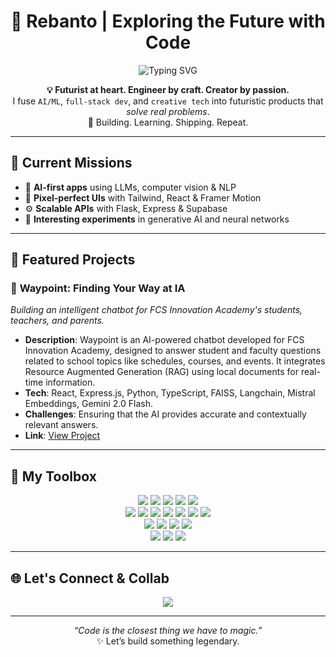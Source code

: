 <!-- Profile Header -->
<h1 align="center">🚀 Rebanto | Exploring the Future with Code</h1>

<p align="center">
  <img src="https://readme-typing-svg.demolab.com?font=Fira+Code&weight=500&size=22&duration=3000&pause=1000&center=true&vCenter=true&multiline=true&width=600&height=100&lines=High+school+student+building+the+future+with+code.;AI+%E2%9A%96+Web+%E2%9A%96+Design+%E2%9A%96+Passion-driven+projects" alt="Typing SVG" />
</p>
<!-- About -->
<p align="center">
  <strong>💡 Futurist at heart. Engineer by craft. Creator by passion.</strong><br>
  I fuse <code>AI/ML</code>, <code>full-stack dev</code>, and <code>creative tech</code> into futuristic products that <em>solve real problems</em>.<br>
  🎯 Building. Learning. Shipping. Repeat.  
</p>

---

## 🚧 Current Missions

- 🤖 **AI-first apps** using LLMs, computer vision & NLP  
- 🎨 **Pixel-perfect UIs** with Tailwind, React & Framer Motion  
- ⚙️ **Scalable APIs** with Flask, Express & Supabase  
- 🧪 **Interesting experiments** in generative AI and neural networks  

---

## 🌟 Featured Projects

### 🤖 **Waypoint: Finding Your Way at IA**  
*Building an intelligent chatbot for FCS Innovation Academy's students, teachers, and parents.*

- **Description**: Waypoint is an AI-powered chatbot developed for FCS Innovation Academy, designed to answer student and faculty questions related to school topics like schedules, courses, and events. It integrates Resource Augmented Generation (RAG) using local documents for real-time information.  
- **Tech**: React, Express.js, Python, TypeScript, FAISS, Langchain, Mistral Embeddings, Gemini 2.0 Flash.
- **Challenges**: Ensuring that the AI provides accurate and contextually relevant answers.  
- **Link**: [View Project](https://github.com/phoenix-tech-solutions/waypoint)

---

## 🧰 My Toolbox

<p align="center">

<!-- Languages -->
<img src="https://img.shields.io/badge/-Python-3670A0?style=for-the-badge&logo=python&logoColor=ffdd54"/>
<img src="https://img.shields.io/badge/-JavaScript-F7DF1E?style=for-the-badge&logo=javascript&logoColor=black"/>
<img src="https://img.shields.io/badge/-TypeScript-007ACC?style=for-the-badge&logo=typescript&logoColor=white"/>
<img src="https://img.shields.io/badge/-HTML5-E34F26?style=for-the-badge&logo=html5&logoColor=white"/>
<img src="https://img.shields.io/badge/-CSS3-1572B6?style=for-the-badge&logo=css3&logoColor=white"/>

<!-- Frameworks -->
<br/>
<img src="https://img.shields.io/badge/-React-20232A?style=for-the-badge&logo=react&logoColor=61DAFB"/>
<img src="https://img.shields.io/badge/-React_Native-20232A?style=for-the-badge&logo=react&logoColor=61DAFB"/>
<img src="https://img.shields.io/badge/-Tailwind_CSS-38B2AC?style=for-the-badge&logo=tailwind-css&logoColor=white"/>
<img src="https://img.shields.io/badge/-Framer_Motion-000000?style=for-the-badge&logo=framer&logoColor=white"/>
<img src="https://img.shields.io/badge/-Flask-000000?style=for-the-badge&logo=flask&logoColor=white"/>
<img src="https://img.shields.io/badge/-Express.js-000000?style=for-the-badge&logo=express&logoColor=white"/>
<img src="https://img.shields.io/badge/-Supabase-3ECF8E?style=for-the-badge&logo=supabase&logoColor=white"/>

<!-- AI/ML -->
<br/>
<img src="https://img.shields.io/badge/-TensorFlow-FF6F00?style=for-the-badge&logo=tensorflow&logoColor=white"/>
<img src="https://img.shields.io/badge/-PyTorch-EE4C2C?style=for-the-badge&logo=pytorch&logoColor=white"/>
<img src="https://img.shields.io/badge/-OpenAI-412991?style=for-the-badge&logo=openai&logoColor=white"/>
<img src="https://img.shields.io/badge/-HuggingFace-FFD21F?style=for-the-badge&logo=huggingface&logoColor=black"/>

<!-- Creative & 3D -->
<br/>
<img src="https://img.shields.io/badge/-Blender-F5792A?style=for-the-badge&logo=blender&logoColor=white"/>
<img src="https://img.shields.io/badge/-Unity-100000?style=for-the-badge&logo=unity&logoColor=white"/>
<img src="https://img.shields.io/badge/-Figma-F24E1E?style=for-the-badge&logo=figma&logoColor=white"/>

</p>

---

## 🌐 Let's Connect & Collab

<p align="center">
  <a href="https://www.linkedin.com/in/rebanto-nath/" target="_blank">
    <img src="https://img.shields.io/badge/Connect%20on%20LinkedIn-0A66C2?style=for-the-badge&logo=linkedin&logoColor=white"/>
  </a>
</p>

---

<p align="center"><i>“Code is the closest thing we have to magic.”</i><br/>✨ Let’s build something legendary.</p>

